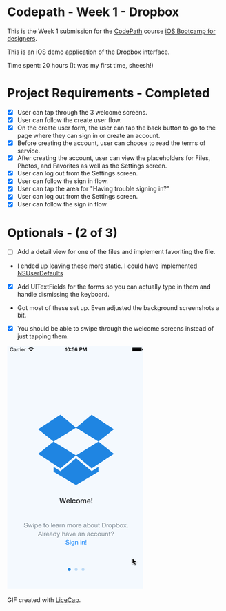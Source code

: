# Codepath - Week 1 - Dropbox 

This is the Week 1 submission for the [CodePath](http://www.codepath.com) course [iOS Bootcamp for designers](http://codepath.com/iosfordesigners).

This is an iOS demo application of the [Dropbox](http://www.dropbox.com) interface. 

Time spent: 20 hours (It was my first time, sheesh!)

# Project Requirements - Completed

* [x] User can tap through the 3 welcome screens.
* [x] User can follow the create user flow.
* [x] On the create user form, the user can tap the back button to go to the page where they can sign in or create an account.
*  [x] Before creating the account, user can choose to read the terms of service.
*  [x] After creating the account, user can view the placeholders for Files, Photos, and Favorites as well as the Settings screen.
*  [x] User can log out from the Settings screen.
* [x] User can follow the sign in flow.
* [x] User can tap the area for "Having trouble signing in?"
* [x] User can log out from the Settings screen.
* [x] User can follow the sign in flow.

# Optionals - (2 of 3) 

* [  ] Add a detail view for one of the files and implement favoriting the file.
* I ended up leaving these more static. I could have implemented [NSUserDefaults](http://www.codingexplorer.com/nsuserdefaults-a-swift-introduction/) 
* [x] Add UITextFields for the forms so you can actually type in them and handle dismissing the keyboard.
* Got most of these set up. Even adjusted the background screenshots a bit.
* [x] You should be able to swipe through the welcome screens instead of just tapping them.

![dropbox-walkthrough](https://raw.githubusercontent.com/sayheyrickjames/codepath-week1-dropbox/master/week1/gif-recordings/dropbox-walkthrough.gif)

GIF created with [LiceCap](http://www.cockos.com/licecap/).

